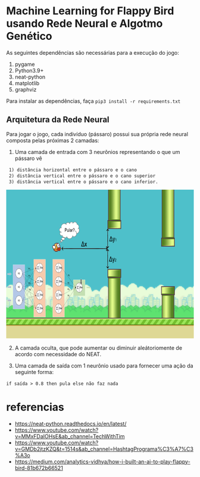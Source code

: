 # Machine Learning for Flappy Bird usando Rede Neural e Algotmo Genético

As seguintes dependências são necessárias para a execução do jogo:

1. pygame
2. Python3.9+
3. neat-python
4. matplotlib
5. graphviz

Para instalar as dependências, faça `pip3 install -r requirements.txt`

## Arquitetura da Rede Neural

Para jogar o jogo, cada indivíduo (pássaro) possui sua própria rede neural composta pelas próximas 2 camadas:

1. Uma camada de entrada com 3 neurônios representando o que um pássaro vê

```
 1) distância horizontal entre o pássaro e o cano
 2) distância vertical entre o pássaro e o cano superior
 3) distância vertical entre o pássaro e o cano inferior.
```

<center>
<img src="imgs/demo/inputs.png" alt="drawing"/, height = 400px>
</center>

2. A camada oculta, que pode aumentar ou diminuir aleátoriomente de acordo com necessidade do NEAT.

3. Uma camada de saída com 1 neurônio usado para fornecer uma ação da seguinte forma:

```
if saída > 0.8 then pula else não faz nada
```

# referencias

- https://neat-python.readthedocs.io/en/latest/
- https://www.youtube.com/watch?v=MMxFDaIOHsE&ab_channel=TechWithTim
- https://www.youtube.com/watch?v=GMDb2jtzKZQ&t=1514s&ab_channel=HashtagPrograma%C3%A7%C3%A3o
- https://medium.com/analytics-vidhya/how-i-built-an-ai-to-play-flappy-bird-81b672b66521
